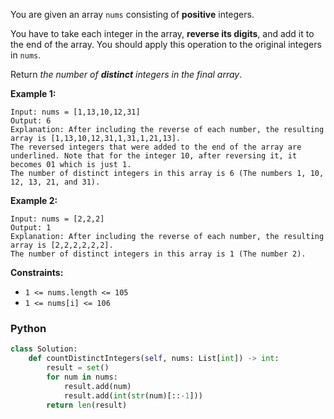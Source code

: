 You are given an array  `nums`  consisting of  **positive**  integers.

You have to take each integer in the array,  **reverse its digits**, and add it to the end of the array. You should
apply this operation to the original integers in  `nums`.

Return  _the number of  **distinct**  integers in the final array_.

**Example 1:**

```
Input: nums = [1,13,10,12,31]
Output: 6
Explanation: After including the reverse of each number, the resulting array is [1,13,10,12,31,1,31,1,21,13].
The reversed integers that were added to the end of the array are underlined. Note that for the integer 10, after reversing it, it becomes 01 which is just 1.
The number of distinct integers in this array is 6 (The numbers 1, 10, 12, 13, 21, and 31).
```

**Example 2:**

```
Input: nums = [2,2,2]
Output: 1
Explanation: After including the reverse of each number, the resulting array is [2,2,2,2,2,2].
The number of distinct integers in this array is 1 (The number 2).
```

**Constraints:**

- `1 <= nums.length <= 105`
- `1 <= nums[i] <= 106`

### Python

```python
class Solution:
    def countDistinctIntegers(self, nums: List[int]) -> int:
        result = set()
        for num in nums:
            result.add(num)
            result.add(int(str(num)[::-1]))
        return len(result)
```